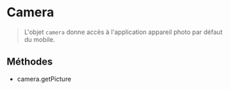 Camera
======

> L'objet `camera` donne accès à l'application appareil photo par défaut du mobile.

Méthodes
--------

- camera.getPicture